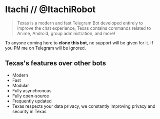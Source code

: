 # Itachi // @ItachiRobot
 
>  Texas is a modern and fast Telegram Bot developed entirely to improve the chat experience,
>  Texas contains commands related to Anime, Android, group administration, and more!

To anyone coming here to **clone this bot**, no support will be given for it. If you PM me on Telegram will be ignored.

## Texas's features over other bots

* Modern
* Fast
* Modular
* Fully asynchronous
* Fully open-source
* Frequently updated
* Texas respects your data privacy, we constantly improving privacy and security in Texas

